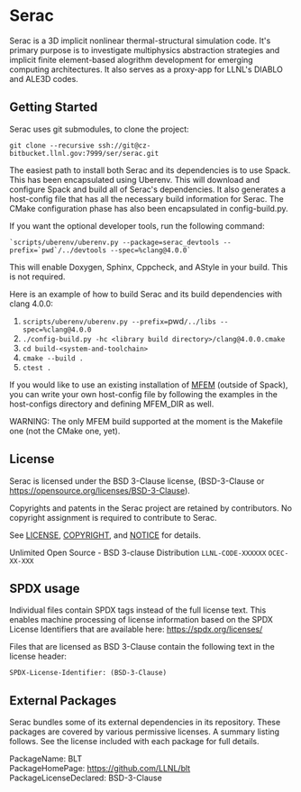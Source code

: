 Serac
====

Serac is a 3D implicit nonlinear thermal-structural simulation code. It's primary purpose is to investigate multiphysics abstraction strategies and implicit finite element-based alogrithm development for emerging computing architectures. It also serves as a proxy-app for LLNL's DIABLO and ALE3D codes.

Getting Started
------

Serac uses git submodules, to clone the project:

```
git clone --recursive ssh://git@cz-bitbucket.llnl.gov:7999/ser/serac.git
```

The easiest path to install both Serac and its dependencies is to use Spack. This has been encapsulated
using Uberenv. This will download and configure Spack and build all of Serac's dependencies. It also
generates a host-config file that has all the necessary build information for Serac. The CMake
configuration phase has also been encapsulated in config-build.py.

If you want the optional developer tools, run the following command:

```
`scripts/uberenv/uberenv.py --package=serac_devtools --prefix=`pwd`/../devtools --spec=%clang@4.0.0`
```

This will enable Doxygen, Sphinx, Cppcheck, and AStyle in your build.  This is not required.

Here is an example of how to build Serac and its build dependencies with clang 4.0.0:

1. `scripts/uberenv/uberenv.py --prefix=`pwd`/../libs --spec=%clang@4.0.0`
2. `./config-build.py -hc <library build directory>/clang@4.0.0.cmake`
3. `cd build-<system-and-toolchain>`
4. `cmake --build .`
5. `ctest .`

If you would like to use an existing installation of [MFEM](https://github.com/mfem/mfem/)
(outside of Spack), you can write your own host-config file by following the examples in the
host-configs directory and defining MFEM_DIR as well.

WARNING: The only MFEM build supported at the moment is the Makefile one (not the CMake one, yet).

License
-------

Serac is licensed under the BSD 3-Clause license,
(BSD-3-Clause or https://opensource.org/licenses/BSD-3-Clause).

Copyrights and patents in the Serac project are retained by contributors.
No copyright assignment is required to contribute to Serac.

See [LICENSE](https://github.com/LLNL/serac/blob/master/LICENSE),
[COPYRIGHT](https://github.com/LLNL/serac/blob/master/COPYRIGHT), and
[NOTICE](https://github.com/LLNL/serac/blob/master/NOTICE) for details.

Unlimited Open Source - BSD 3-clause Distribution
`LLNL-CODE-XXXXXX`  `OCEC-XX-XXX`

SPDX usage
------------

Individual files contain SPDX tags instead of the full license text.
This enables machine processing of license information based on the SPDX
License Identifiers that are available here: https://spdx.org/licenses/

Files that are licensed as BSD 3-Clause contain the following
text in the license header:

    SPDX-License-Identifier: (BSD-3-Clause)

External Packages
-----------------

Serac bundles some of its external dependencies in its repository.  These
packages are covered by various permissive licenses.  A summary listing
follows.  See the license included with each package for full details.


[//]: # (Note: The spaces at the end of each line below add line breaks)

PackageName: BLT  
PackageHomePage: https://github.com/LLNL/blt  
PackageLicenseDeclared: BSD-3-Clause  
